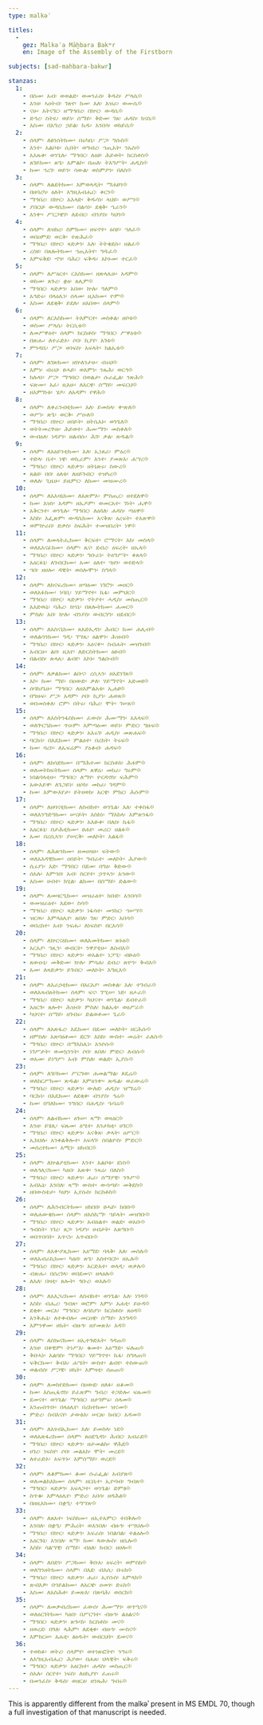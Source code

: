 ```yaml
---
type: malkəʾ

titles:
  -
    gez: Malkəʾa Māḫbara Bakʷr
    en: Image of the Assembly of the Firstborn

subjects: [sad-mahbara-bakwr]

stanzas:
  1:
    - በስመ፡ አብ፡ ወወልድ፡ ወመንፈስ፡ ቅዱስ፡ ሥላሴ፨
    - እንዘ፡ ኣዐትብ፡ ገጽየ፡ ከመ፡ እለ፡ እዝራ፡ ወሙሴ፨
    - ናሁ፡ እትናገር፡ ዘማኅበረ፡ በኵር፡ ውዳሴ፨
    - ድኅረ፡ ስትዪ፡ ወይነ፡ ሰማይ፡ ቅድመ፡ ገጸ፡ ሐዳስ፡ ክናሴ፨
    - እስመ፡ በእግረ፡ ኃይል፡ ኬዱ፡ አንበሳ፡ ወከይሴ፨
  2:
    - ሰላም፡ ለፅንሰትክሙ፡ በሩካቤ፡ ሥጋ፡ ግሱስ፨
    - እንተ፡ አልቦቱ፡ ሲበት፡ ወግብረ፡ ኀጢአት፡ ንኡስ፨
    - አእጹቀ፡ ወንጌሉ፡ ማኅበር፡ ለዕፀ፡ ሕይወት፡ ክርስቶስ፨
    - ጸገይክሙ፡ ጽጌ፡ አምልኮ፡ በጠለ፡ ትእግሥት፡ ሐዲስ፨
    - ከመ፡ ኀረገ፡ ወይን፡ ሳውል፡ ወስምዖን፡ በለስ፨
  3:
    - ሰላም፡ ለልደትክሙ፡ እምወላዲት፡ ማሐፀን፨
    - በዘባረካ፡ ዕለት፡ እግዚአብሔር፡ ቀርን፨
    - ማኅበረ፡ በኵር፡ አእላድ፡ ቅዱሳነ፡ ላህይ፡ ወሥን፨
    - ያበርህ፡ ውዳሴክሙ፡ በልሳነ፡ ደቂቅ፡ ኄራን፨
    - እንቍ፡ ሥርጋዌሃ፡ ለደብር፡ ብንያስ፡ ካህን፨
  4:
    - ሰላም፡ ለዝክረ፡ ስምክሙ፡ ዘፍኖተ፡ ዕበይ፡ ኀለፈ፨
    - ወበዐምደ፡ ወርቅ፡ ተጽሕፈ፨
    - ማኅበረ፡ በኵር፡ ጻድቃን፡ እለ፡ ትትቄደሱ፡ ዘልፈ፨
    - ረስዩ፡ በጸሎትክሙ፡ ኀጢአትየ፡ ግዱፈ፨
    - እምፍቅደ፡ ኆፃ፡ ባሕር፡ ፍቅዱ፡ አኮኑመ፡ ተርፈ፨
  5:
    - ሰላም፡ ለሥዕርተ፡ ርእስክሙ፡ ዘጽላሌሁ፡ አዳም፨
    - ወከመ፡ ጸጉረ፡ ቋዕ፡ ጸሊም፨
    - ማኅበር፡ ጻድቃን፡ አበወ፡ ኵሉ፡ ዓለም፨
    - አኅድሩ፡ በላዕሌነ፡ ሰላመ፡ ዚአክሙ፡ ዮም፨
    - እስመ፡ ለደቂቅ፡ ይደሉ፡ ዘአበው፡ ሰላም፨
  6:
    - ሰላም፡ ለርእስክሙ፡ ትእምርተ፡ መስቀል፡ ዘቦቱ፨
    - ወስመ፡ ሥላሴ፡ ትርሲቱ፨
    - ለመሥዋዕተ፡ ሰላም፡ ክርስቶስ፡ ማኅበር፡ ሥዋዕቱ፨
    - በጽሑ፡ ለተራድኦ፡ ሶበ፡ ኪያየ፡ አገቱ፨
    - ምንዳቤ፡ ሥጋ፡ ወነፍስ፡ አፍላት፡ ክልኤቱ፨
  7:
    - ሰላም፡ ለገጽክሙ፡ ዘኵለንታሁ፡ ብሩህ፨
    - እምነ፡ ብሩህ፡ ፀሓይ፡ ወእምነ፡ ንጹሕ፡ ወርኅ፨
    - ክሉላነ፡ ሥጋ፡ ማኅበር፡ በወልታ፡ ሱራፌል፡ ንጽሕ፨
    - ፍጽሙ፡ አፈ፡ ዚአሁ፡ ለአርዌ፡ ሰማይ፡ መፍርህ፨
    - ዘእምገነቱ፡ ሄዶ፡ ለአዳም፡ የዋሕ፨
  8:
    - ሰላም፡ ለቀራንብቲክሙ፡ እለ፡ ይመስላ፡ ቍጽለ፨
    - ወሥነ፡ ጽጌ፡ ወርቅ፡ ሥዑለ፨
    - ማኅበረ፡ በኵር፡ ዐበይት፡ ዘትሴአኑ፡ ወንጌለ፨
    - ወትትመረጕዙ፡ ሕይወተ፡ ሕሙማን፡ መስቀለ፨
    - ውብዕለ፡ ነዳያን፡ ዘልብሱ፡ ሕገ፡ ቃል፡ ጽዱል፨
  9:
    - ሰላም፡ ለአዕይንቲክሙ፡ እለ፡ ኢነጸራ፡ ምዕረ፨
    - ተድላ፡ ቤተ፡ ነዌ፡ ወኪራም፡ እንተ፡ ያመጽእ፡ ሐሣረ፨
    - ማኅበረ፡ በኵር፡ ጻድቃን፡ ዘትኔጽሩ፡ ስውረ፨
    - ጸልዩ፡ በበ፡ ዕለቱ፡ ለዘይገብር፡ ተዝካረ፨
    - ወለለ፡ ጊዜሁ፡ ይዜምር፡ ለክሙ፡ መዝሙረ፨
  10:
    - ሰላም፡ ለአእዛኒክሙ፡ ለአጽምኦ፡ ምስጢር፡ ዘተደለዋ፨
    - ከመ፡ እዝነ፡ አዳም፡ ዘኤዶም፡ ወመርአተ፡ ገነት፡ ሔዋ፨
    - አቅርንተ፡ ወንጌሉ፡ ማኅበር፡ ለዕጓለ፡ ሐዳስ፡ ጣዕዋ፨
    - እስከ፡ እፌጽም፡ ውዳሴክሙ፡ አናቅጸ፡ ዕረፍት፡ ተአጽዋ፨
    - ወምኵራበ፡ ድቃስ፡ ስፍሕት፡ ተመዝበረት፡ ነዋ፨
  11:
    - ሰላም፡ ለመላትሒክሙ፡ ቅርፍተ፡ ሮማናት፡ እከ፡ መስላ፨
    - ወለአእናፊክሙ፡ ሰላም፡ ጼና፡ ደብረ፡ ዕፍረት፡ ዘኤላ፨
    - ማኅበረ፡ በኵር፡ ጻድቃን፡ ግቡራነ፡ ትዕግሥት፡ ቀጸላ፨
    - አዕርፉኒ፡ ለገብርክሙ፡ አመ፡ ዕለተ፡ ኀዘን፡ ወተድላ፨
    - ኀበ፡ ዘሀሎ፡ ዳዊት፡ ወሰሎሞን፡ ስግላ፨
  12:
    - ሰላም፡ ለከናፍሪክሙ፡ ዘጣዕመ፡ ነገሮን፡ መዐር፨
    - ወለአፉክሙ፡ ነባቢ፡ ሃይማኖተ፡ ኬፋ፡ መምህር፨
    - ማኅበረ፡ በኵር፡ ጻድቃን፡ ኖትያተ፡ ሓዲስ፡ መስጢር፨
    - አእድዉኒ፡ ባሕረ፡ ኵነኔ፡ በጸሎትክሙ፡ ሐመር፨
    - ምስለ፡ አበ፡ ኵሉ፡ ብንያስ፡ ወብርሃን፡ ዘደብር፨
  13:
    - ሰላም፡ ለአስናኒክሙ፡ ጸአድኢዳነ፡ ሕብር፡ ከመ፡ ሐሊብ፨
    - ወለልሳንክሙ፡ ዓዲ፡ ገሣጼ፡ ዕልዋን፡ ሕዝብ፨
    - ማኅበረ፡ በኵር፡ ጻድቃን፡ አዕናቍ፡ ስብሐት፡ መዝገብ፨
    - አብርሁ፡ ልበ፡ ዚአየ፡ ለድርስትክሙ፡ ዕፀብ፨
    - በልብስ፡ ጽላሌ፡ ልብየ፡ አኮኑ፡ ግልቡብ፨
  14:
    - ሰላም፡ ለቃልክሙ፡ ልቡና፡ ረሲኣን፡ ዘአደንገጸ፨
    - አኮ፡ ከመ፡ ማይ፡ በዐውድ፡ ቃለ፡ ሃይማኖት፡ አድመፀ፨
    - ሰባክያኒሁ፡ ማኅበር፡ ለዘእምልአቱ፡ ኢሐፀ፨
    - በግዙፍ፡ ሥጋ፡ አዳም፡ ሶበ፡ ኪያነ፡ ሐወጸ፨
    - ወበመስቀለ፡ ሮም፡ በትሩ፡ ባሕረ፡ ሞት፡ ገሠጸ፨
  15:
    - ሰላም፡ ለእስትንፋስክሙ፡ ፈውሰ፡ ሕሙማን፡ አእላፍ፨
    - ወለጕርዔክሙ፡ ጥዑም፡ እምጣዕመ፡ ወይነ፡ ምድር፡ ግዙፍ፨
    - ማኅበረ፡ በኵር፡ ጻድቃን፡ አእሩገ፡ ሐዲስ፡ መጽሐፍ፨
    - ባርኩነ፡ በእዴክሙ፡ ምልዕተ፡ በረከት፡ ትሩፍ፨
    - ከመ፡ ባረኮ፡ ለኤፍሬም፡ ያዕቆብ፡ ሐዳፍ፨
  16:
    - ሰላም፡ ለክሳድክሙ፡ በማሕተመ፡ ክርስቶስ፡ ሕቱም፨
    - ወለመትከፍትክሙ፡ ሰላም፡ ጸዋሬ፡ መከራ፡ ግሩም፨
    - ነበልባላቲሁ፡ ማኅበር፡ ለማየ፡ ዮርዳኖስ፡ ፍሕም፨
    - አውእይዋ፡ ለጌጋይነ፡ ዘሶከ፡ መከራ፡ ገዳም፨
    - ከመ፡ እምውእየታ፡ ይትሀወክ፡ አርዌ፡ ምክር፡ ሕሱም፨
  17:
    - ሰላም፡ ለዘባናቲክሙ፡ ለስብከተ፡ ወንጌል፡ እለ፡ ተቀስፋ፨
    - ወለእንግድዓክሙ፡ ሠናይት፡ እስከነ፡ ማእከላ፡ እምጽንፋ፨
    - ማኅበረ፡ በኵር፡ ጻድቃን፡ አእፁቀ፡ በለስ፡ ኬፋ፨
    - አዕርፉኒ፡ በታሕቲክሙ፡ ፀሐየ፡ መሪር፡ ዘልፉ፨
    - አመ፡ በረሲኣን፡ ያሠርቅ፡ መለኮት፡ አልፋ፨
  18:
    - ሰላም፡ ለሕጽንክሙ፡ ዘመዐዛሁ፡ ፍትው፨
    - ወለአእዳዊክሙ፡ ዐበይት፡ ግብራተ፡ መለኮት፡ ሕያው፨
    - ሲሩያነ፡ እድ፡ ማኅበር፡ በደመ፡ በግዕ፡ ቅድው፨
    - ሰአሉ፡ እምኀበ፡ አብ፡ ስርየተ፡ ኃጥኣን፡ አኀው፨
    - እስመ፡ ሀብተ፡ ክሂል፡ ልክሙ፡ በሰማይ፡ ድልው፨
  19:
    - ሰላም፡ ለመዛርዒክሙ፡ መዝራዕተ፡ ክቡድ፡ አንበሳ፨
    - ወመዝራዕተ፡ እደው፡ ስሳ፨
    - ማኅበረ፡ በኵር፡ ጻድቃን፡ ነፋሳተ፡ መንክር፡ ኀሠሣ፨
    - ዝርዉ፡ እምላዕሌየ፡ ጸበለ፡ ገጸ፡ ምድር፡ አበሳ፨
    - ወበረከተ፡ አብ፡ ንፍሑ፡ ለነፍስየ፡ በርእሳ፨
  20:
    - ሰላም፡ ለኵርናዕክሙ፡ ወለእመትክሙ፡ ጽኑዕ፨
    - አርአያ፡ ኀጺን፡ ወብርት፡ ንዋያቲሁ፡ ለሰብእ፨
    - ማኅበረ፡ በኵር፡ ጻድቃን፡ ወአልተ፡ ነጋሢ፡ ብፁዕ፨
    - ጸውዑኒ፡ መቅድመ፡ ኵሉ፡ ምሳሐ፡ ደብረ፡ ጽዮን፡ ቅብእ፨
    - አመ፡ ለጻድቃን፡ ይገብር፡ መለኮት፡ እግዚእ፨
  21:
    - ሰላም፡ ለእራኃቲክሙ፡ በአርአያ፡ መስቀል፡ እለ፡ ተገብራ፨
    - ወለአጻብዕትክሙ፡ ሰላም፡ ፍና፡ ገሢሠ፡ ነድ፡ ዘሖራ፨
    - ማኅበረ፡ በኵር፡ ጻድቃን፡ ካህናተ፡ ወንጌል፡ ደብተራ፨
    - አዕርጉ፡ ጸሎተ፡ ሕዝብ፡ ምስለ፡ ክልኤቱ፡ ወዕሥራ፨
    - ካህናተ፡ ሰማይ፡ ዘገብሩ፡ ድልወቶሙ፡ ጌራ፨
  22:
    - ሰላም፡ ለአጽፋረ፡ እዴክሙ፡ በደመ፡ መለኮት፡ ዘርሕሱ፨
    - ዘምስለ፡ አጽባዕቶሙ፡ ደርገ፡ እስከ፡ ውስተ፡ መሬት፡ ፈለሱ፨
    - ማኅበረ፡ በኵር፡ በማእከሌነ፡ አንሶሱ፨
    - ነገሥታት፡ ወመኳንንት፡ ሶበ፡ ጸበለ፡ ምድር፡ ለብሱ፨
    - ወአመ፡ ይነግሥ፡ አብ፡ ምስለ፡ ወልድ፡ ኢያሱ፨
  23:
    - ሰላም፡ ለገቦክሙ፡ ሥርግወ፡ ሐመልማል፡ ጶዴሬ፨
    - ወለከርሥክሙ፡ ጽዱል፡ እምዕንቍ፡ ጽዱል፡ ወራውሬ፨
    - ማኅበረ፡ በኵር፡ ጻድቃን፡ ውሉደ፡ ሐዲስ፡ ዝማሬ፨
    - ባርኩነ፡ በእዴክሙ፡ ለደቂቀ፡ ብንያስ፡ ኅሬ፨
    - ከመ፡ በዓለክሙ፡ ንግበር፡ በሐዲስ፡ ኁባሬ፨
  24:
    - ሰላም፡ ለልብክሙ፡ ዕጉሠ፡ ጻማ፡ ወጻዕር፨
    - እንዘ፡ ይሄሊ፡ ፍጹመ፡ ዕሤተ፡ እንታክቲ፡ ሀገር፨
    - ማኅበረ፡ በኵር፡ ጻድቃን፡ አናቅጸ፡ ቃላት፡ ዐሥር፨
    - ኢክህሉ፡ አንቀልቅሎተ፡ አፍላገ፡ ሰበልዮስ፡ ምድር፨
    - መሰረተክሙ፡ አሚነ፡ ዘክብር፨
  25:
    - ሰላም፡ ለኵልያቲክሙ፡ እንተ፡ አልቦቱ፡ ደነስ፨
    - ወለኅሊናክሙ፡ ካዕበ፡ አጽቀ፡ ንጻሬ፡ በለስ፨
    - ማኅበረ፡ በኵር፡ ጻድቃን፡ ሐራ፡ ሰማያዊ፡ ንጉሥ፨
    - አብኡኒ፡ እንበለ፡ ጻማ፡ ውስተ፡ ውሳጣይ፡ መቅደስ፨
    - ዘበውስቴታ፡ ካህን፡ ኢየሱስ፡ ክርስቶስ፨
  26:
    - ሰላም፡ ለሕንብርትክሙ፡ ዘክበበ፡ ፀሓይ፡ ክበቡ፨
    - ወለሐውቄክሙ፡ ሰላም፡ ዘአስኬማ፡ ኀይላት፡ መዝገቡ፨
    - ማኅበረ፡ በኵር፡ ጻድቃን፡ አብዕልተ፡ ወልድ፡ ወአቡ፨
    - ኅብስት፡ ነገረ፡ ጸጋ፡ ነዳያነ፡ ሀብታት፡ አጽግቡ፨
    - ወበጥበባት፡ አጥናነ፡ አጥብቡ፨
  27:
    - ሰላም፡ ለአቍያጺክሙ፡ አዕማደ፡ ባላቅ፡ እለ፡ መሰሉ፨
    - ወለአብራኪክሙ፡ ካዕበ፡ ጽጌ፡ አስተባርኮ፡ ዘኤሉ፨
    - ማኅበረ፡ በኵር፡ ጻድቃን፡ አርድእተ፡ ወላዲ፡ ወቃሉ፨
    - ብጽሑ፡ በሰረገላ፡ ወበደመና፡ ዘላዕሉ፨
    - ለእለ፡ በዛቲ፡ ጸሎት፡ ኅቡረ፡ ወአሉ፨
  28:
    - ሰላም፡ ለአእጋሪክሙ፡ ለስብከተ፡ ወንጌል፡ እለ፡ ነገዳ፨
    - እስከ፡ ብሔረ፡ ግብጽ፡ ወሮም፡ እምነ፡ አሐቲ፡ ይሁዳ፨
    - ደቂቀ፡ መርአ፡ ማኅበር፡ ለባስያነ፡ ክርስቶስ፡ ጸዐዳ፨
    - አንቅሑኒ፡ ለተቀብሎ፡ መርዐዌ፡ ሰማይ፡ እንግዳ፨
    - እምንዋመ፡ ሀኬት፡ ብዙኅ፡ ዘያመጽእ፡ እዳ፨
  29:
    - ሰላም፡ ለሰኰናክሙ፡ ዘኢተጉድአት፡ ኅዳጠ፨
    - እንዘ፡ በቀዊም፡ ትነሥእ፡ ቁመተ፡ አዕማድ፡ ፍሉጠ፨
    - ቅቡኣነ፡ አልባስ፡ ማኅበር፡ ሃይማኖተ፡ ኬፋ፡ ስግላጠ፨
    - ፍቅርክሙ፡ ቅብአ፡ ሐሤት፡ ውስተ፡ ልብየ፡ ተስውጠ፨
    - ወልብሰ፡ ሥጋዊ፡ ሀኬት፡ እምዛቲ፡ ሰጠጠ፨
  30:
    - ሰላም፡ ለመከየድክሙ፡ በዐውደ፡ ዘለፉ፡ ዘቆመ፨
    - ከመ፡ እስጢፋኖስ፡ ይፈጽም፡ ግብረ፡ ተጋድሎ፡ ፍጹመ፨
    - ደመናተ፡ ወንጌል፡ ማኅበር፡ ዘታገምሩ፡ ሰላመ፨
    - አንጠብጥቡ፡ በላዕሌየ፡ በረከተክሙ፡ ዝናመ፨
    - ምድረ፡ ስብእናየ፡ ታውፅእ፡ ሠርጸ፡ ክብር፡ አዳመ፨
  31:
    - ሰላም፡ ለአፃብኢክሙ፡ እለ፡ ይመስላ፡ ነደ፨
    - ወለአጽፋሪክሙ፡ ሰላም፡ ጸዐደዒዳነ፡ ሕብር፡ አብራደ፨
    - ማኅበረ፡ በኵር፡ ጻድቃን፡ ዘታመልኩ፡ ዋሕደ፨
    - ሀገረ፡ ነፍስየ፡ ሶበ፡ መልአከ፡ ሞት፡ መረደ፨
    - ለተራድኦ፡ አፍጥኑ፡ እምሰማይ፡ ወረደ፨
  32:
    - ሰላም፡ ለቆምክሙ፡ ቆመ፡ ሱራፌል፡ አብያጽ፨
    - ወለመልክእክሙ፡ ሰላም፡ ዘርቤተ፡ ኢዮባብ፡ ግብጽ፨
    - ማኅበር፡ ጻድቃን፡ አፍላጋተ፡ ወንጌል፡ ድምፅ፨
    - ስጥቁ፡ እምላዕሌየ፡ ምድረ፡ አበሳ፡ ዘዳሕፅ፨
    - በዘዚአክሙ፡ በቋዒ፡ ተግሣጽ፨
  33:
    - ሰላም፡ ለጸአተ፡ ነፍስክሙ፡ ዘኢተአምር፡ ተበቅሎ፨
    - እንበለ፡ በቋዒ፡ ምሕረት፡ ወእንበለ፡ ብዙኅ፡ ተሣህሎ፨
    - ማኅበረ፡ በኵር፡ ጻድቃን፡ አፍራሰ፡ ነበልባል፡ ተልዕሎ፨
    - አዕርጉኒ፡ እንበለ፡ ጻማ፡ ከመ፡ ጳውሎስ፡ ዘሴሎ፨
    - እስከ፡ ሳልሣዊ፡ ሰማይ፡ ብዕለ፡ ክብር፡ ዘሀሎ፨
  34:
    - ሰላም፡ ለበድነ፡ ሥጋክሙ፡ ቅቡአ፡ ዕፍረት፡ ወምስክ፨
    - ወለግንዘትክሙ፡ ሰላም፡ በእደ፡ ብእሲ፡ ቡሩክ፨
    - ማኅበረ፡ በኵር፡ ጻድቃን፡ ሐራ፡ ኢየሱስ፡ አምላክ፨
    - ጽብእዎ፡ በኀይልክሙ፡ ለአርዌ፡ ዐመፃ፡ ድሩክ፨
    - እስመ፡ ለአስሕቶ፡ ይመጽእ፡ በጽባሕ፡ ወሰርክ፨
  35:
    - ሰላም፡ ለመቃብሪክሙ፡ ፈውሰ፡ ሕሙማን፡ ወጥዒና፨
    - ወለዕርገትክሙ፡ ካዕበ፡ በሥርዓተ፡ ብዙኅ፡ ልዕልና፨
    - ማኅበር፡ ጻድቃን፡ ጽጉባነ፡ ክርስቶስ፡ መና፨
    - ዘወረደ፡ በጎለ፡ ላሕም፡ ለደቂቀ፡ ብዙኅ፡ ሙስና፨
    - እምከርሠ፡ አሐቲ፡ ፅዕዱት፡ ወብርህት፡ ደመና፨
  36:
    - ተወከፉ፡ ወትረ፡ ሰላምየ፡ ወተነጽፎትየ፡ ንግሩ፨
    - ለእግዚአብሔር፡ ሕያው፡ በሐጸ፡ ህላዊት፡ ፍቅሩ፨
    - ማኅበር፡ ጻድቃን፡ አዕርክተ፡ ሐዳስ፡ መስጢር፨
    - ሰአሉ፡ ሰርየተ፡ ነፍስ፡ ለዘኪያየ፡ ፈጠሩ፨
    - በመንፈስ፡ ቅዱስ፡ ወዘርዕ፡ ዘንጹሕ፡ ግብሩ፨
---
```

This is apparently different from the malkǝʾ present in MS EMDL 70, though a full investigation of that manuscript is needed.